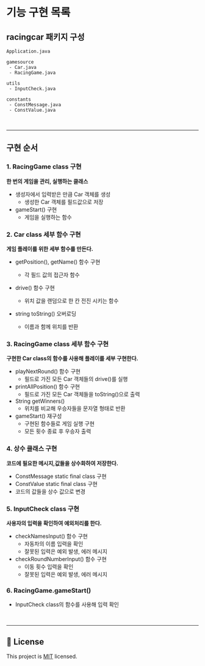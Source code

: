 기능 구현 목록
==========


## racingcar 패키지 구성
```
Application.java

gamesource
 - Car.java
 - RacingGame.java

utils
 - InputCheck.java
 
constants
 - ConstMessage.java
 - ConstValue.java
```
<br>

---
## 구현 순서

### 1. RacingGame class 구현

**한 번의 게임을 관리, 실행하는 클래스**

- 생성자에서 입력받은 만큼 Car 객체를 생성
  - 생성한 Car 객체를 필드값으로 저장
- gameStart() 구현
  - 게임을 실행하는 함수

### 2. Car class 세부 함수 구현
**게임 플레이를 위한 세부 함수를 만든다.**

- getPosition(), getName() 함수 구현
  - 각 필드 값의 접근자 함수

- drive() 함수 구현
  - 위치 값을 랜덤으로 한 칸 전진 시키는 함수

- string toString() 오버로딩
  - 이름과 함께 위치를 반환

### 3. RacingGame class 세부 함수 구현
**구현한 Car class의 함수를 사용해 플레이를 세부 구현한다.**

- playNextRound() 함수 구현
  - 필드로 가진 모든 Car 객체들의 drive()를 실행
- printAllPosition() 함수 구현
  - 필드로 가진 모든 Car 객체들을 toString()으로 출력
- String getWinners()
  - 위치를 비교해 우승자들을 문자열 형태로 반환 
- gameStart() 재구성
  - 구현된 함수들로 게임 실행 구현
  - 모든 횟수 종료 후 우승자 출력

### 4. 상수 클래스 구현
**코드에 필요한 메시지,값들을 상수화하여 저장한다.**

- ConstMessage static final class 구현
- ConstValue static final class 구현
- 코드의 값들을 상수 값으로 변경

### 5. InputCheck class 구현
**사용자의 입력을 확인하여 예외처리를 한다.**

- checkNamesInput() 함수 구현
  - 자동차의 이름 입력을 확인
  - 잘못된 입력은 예외 발생, 에러 메시지
- checkRoundNumberInput() 함수 구현
  - 이동 횟수 입력을 확인
  - 잘못된 입력은 예외 발생, 에러 메시지

### 6. RacingGame.gameStart()

- InputCheck class의 함수를 사용해 입력 확인

<br>

---

## 📝 License

This project is [MIT](https://github.com/woowacourse/java-racingcar-precourse/blob/master/LICENSE) licensed.
